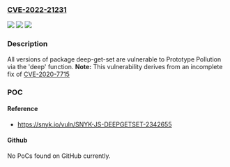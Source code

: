 ### [CVE-2022-21231](https://cve.mitre.org/cgi-bin/cvename.cgi?name=CVE-2022-21231)
![](https://img.shields.io/static/v1?label=Product&message=deep-get-set&color=blue)
![](https://img.shields.io/static/v1?label=Version&message=n%2Fa&color=blue)
![](https://img.shields.io/static/v1?label=Vulnerability&message=Prototype%20Pollution&color=brighgreen)

### Description

All versions of package deep-get-set are vulnerable to Prototype Pollution via the 'deep' function. **Note:** This vulnerability derives from an incomplete fix of [CVE-2020-7715](https://security.snyk.io/vuln/SNYK-JS-DEEPGETSET-598666)

### POC

#### Reference
- https://snyk.io/vuln/SNYK-JS-DEEPGETSET-2342655

#### Github
No PoCs found on GitHub currently.

